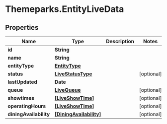 # Themeparks.EntityLiveData

## Properties

Name | Type | Description | Notes
------------ | ------------- | ------------- | -------------
**id** | **String** |  | 
**name** | **String** |  | 
**entityType** | [**EntityType**](EntityType.md) |  | 
**status** | [**LiveStatusType**](LiveStatusType.md) |  | [optional] 
**lastUpdated** | **Date** |  | 
**queue** | [**LiveQueue**](LiveQueue.md) |  | [optional] 
**showtimes** | [**[LiveShowTime]**](LiveShowTime.md) |  | [optional] 
**operatingHours** | [**[LiveShowTime]**](LiveShowTime.md) |  | [optional] 
**diningAvailability** | [**[DiningAvailability]**](DiningAvailability.md) |  | [optional] 



